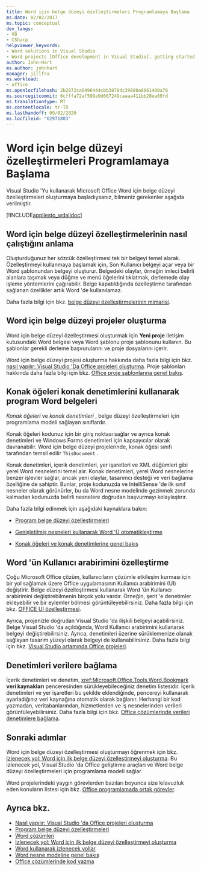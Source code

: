```yaml
---
title: Word için belge düzeyi özelleştirmeleri Programlamaya Başlama
ms.date: 02/02/2017
ms.topic: conceptual
dev_langs:
- VB
- CSharp
helpviewer_keywords:
- Word solutions in Visual Studio
- Word projects [Office development in Visual Studio], getting started
author: John-Hart
ms.author: johnhart
manager: jillfra
ms.workload:
- office
ms.openlocfilehash: 2b2872ca6496444cbb3878dc39800a8661400a76
ms.sourcegitcommit: 6cfffa72af599a9d667249caaaa411bb28ea69fd
ms.translationtype: MT
ms.contentlocale: tr-TR
ms.lasthandoff: 09/02/2020
ms.locfileid: "62971803"
---
```

# <a name="get-started-programming-document-level-customizations-for-word"></a>Word için belge düzeyi özelleştirmeleri Programlamaya Başlama
  Visual Studio 'Yu kullanarak Microsoft Office Word için belge düzeyi özelleştirmeleri oluşturmaya başladıysanız, bilmeniz gerekenler aşağıda verilmiştir.

 [!INCLUDE[appliesto_wdalldoc](../vsto/includes/appliesto-wdalldoc-md.md)]

## <a name="understand-how-document-level-customizations-for-word-work"></a>Word için belge düzeyi özelleştirmelerinin nasıl çalıştığını anlama
 Oluşturduğunuz her sözcük özelleştirmesi tek bir belgeyi temel alarak. Özelleştirmeyi kullanmaya başlamak için, Son Kullanıcı belgeyi açar veya bir Word şablonundan belgeyi oluşturur. Belgedeki olaylar, örneğin imleci belirli alanlara taşımak veya düğme ve menü öğelerini tıklatmak, derlemede olay işleme yöntemlerini çağırabilir. Belge kapatıldığında özelleştirme tarafından sağlanan özellikler artık Word 'de kullanılamaz.

 Daha fazla bilgi için bkz. [belge düzeyi özelleştirmelerinin mimarisi](../vsto/architecture-of-document-level-customizations.md).

## <a name="create-document-level-projects-for-word"></a>Word için belge düzeyi projeler oluşturma
 Word için belge düzeyi özelleştirmesi oluşturmak için **Yeni proje** Iletişim kutusundaki Word belgesi veya Word şablonu proje şablonunu kullanın. Bu şablonlar gerekli derleme başvurularını ve proje dosyalarını içerir.

 Word için belge düzeyi projesi oluşturma hakkında daha fazla bilgi için bkz. [nasıl yapılır: Visual Studio 'Da Office projeleri oluşturma](../vsto/how-to-create-office-projects-in-visual-studio.md). Proje şablonları hakkında daha fazla bilgi için bkz. [Office proje şablonlarına genel bakış](../vsto/office-project-templates-overview.md).

## <a name="program-word-documents-by-using-host-items-host-controls"></a>Konak öğeleri konak denetimlerini kullanarak program Word belgeleri
 *Konak öğeleri* ve *konak denetimleri* , belge düzeyi özelleştirmeleri için programlama modeli sağlayan sınıflardır.

 Konak öğeleri kodunuz için bir giriş noktası sağlar ve ayrıca konak denetimleri ve Windows Forms denetimleri için kapsayıcılar olarak davranabilir. Word için belge düzeyi projelerinde, konak öğesi sınıfı tarafından temsil edilir `ThisDocument` .

 Konak denetimleri, içerik denetimleri, yer işaretleri ve XML düğümleri gibi yerel Word nesnelerini temel alır. Konak denetimleri, yerel Word nesnelerine benzer işlevler sağlar, ancak yeni olaylar, tasarımcı desteği ve veri bağlama özelliğine de sahiptir. Bunlar, proje kodunuzda ve IntelliSense 'de ilk sınıf nesneler olarak görünürler, bu da Word nesne modelinde gezinmek zorunda kalmadan kodunuzda belirli nesnelere doğrudan başvurmayı kolaylaştırır.

 Daha fazla bilgi edinmek için aşağıdaki kaynaklara bakın:

- [Program belge düzeyi özelleştirmeleri](../vsto/programming-document-level-customizations.md)

- [Genişletilmiş nesneleri kullanarak Word 'Ü otomatikleştirme](../vsto/automating-word-by-using-extended-objects.md)

- [Konak öğeleri ve konak denetimlerine genel bakış](../vsto/host-items-and-host-controls-overview.md)

## <a name="customize-the-user-interface-of-word"></a>Word 'ün Kullanıcı arabirimini özelleştirme
 Çoğu Microsoft Office çözüm, kullanıcıların çözümle etkileşim kurması için bir yol sağlamak üzere Office uygulamasının Kullanıcı arabirimini (UI) değiştirir. Belge düzeyi özelleştirmesi kullanarak Word 'ün Kullanıcı arabirimini değiştirebilmenin birçok yolu vardır. Örneğin, şerit 'e denetimler ekleyebilir ve bir eylemler bölmesi görüntüleyebilirsiniz. Daha fazla bilgi için bkz. [OFFICE UI özelleştirmesi](../vsto/office-ui-customization.md).

 Ayrıca, projenizle doğrudan Visual Studio 'da ilişkili belgeyi açabilirsiniz. Belge Visual Studio 'da açıldığında, Word Kullanıcı arabirimini kullanarak belgeyi değiştirebilirsiniz. Ayrıca, denetimleri üzerine sürüklemenize olanak sağlayan tasarım yüzeyi olarak belgeyi de kullanabilirsiniz. Daha fazla bilgi için bkz. [Visual Studio ortamında Office projeleri](../vsto/office-projects-in-the-visual-studio-environment.md).

## <a name="bind-controls-to-data"></a>Denetimleri verilere bağlama
 İçerik denetimleri ve denetim, <xref:Microsoft.Office.Tools.Word.Bookmark> **veri kaynakları** penceresinden sürükleyebileceğiniz denetim listesidir. İçerik denetimleri ve yer işaretleri bu şekilde eklendiğinde, pencereyi kullanarak ayarladığınız veri kaynağına otomatik olarak bağlanır. Herhangi bir kod yazmadan, veritabanlarından, hizmetlerden ve iş nesnelerinden verileri görüntüleyebilirsiniz. Daha fazla bilgi için bkz. [Office çözümlerinde verileri denetimlere bağlama](../vsto/binding-data-to-controls-in-office-solutions.md).

## <a name="next-steps"></a>Sonraki adımlar
 Word için belge düzeyi özelleştirmesi oluşturmayı öğrenmek için bkz. [Izlenecek yol: Word için ilk belge düzeyi özelleştirmeyi oluşturma](../vsto/walkthrough-creating-your-first-document-level-customization-for-word.md). Bu izlenecek yol, Visual Studio 'da Office geliştirme araçları ve Word belge düzeyi özelleştirmeleri için programlama modeli sağlar.

 Word projelerindeki yaygın görevlerden bazıları boyunca size kılavuzluk eden konuların listesi için bkz. [Office programlamada ortak görevler](../vsto/common-tasks-in-office-programming.md).

## <a name="see-also"></a>Ayrıca bkz.
- [Nasıl yapılır: Visual Studio 'da Office projeleri oluşturma](../vsto/how-to-create-office-projects-in-visual-studio.md)
- [Program belge düzeyi özelleştirmeleri](../vsto/programming-document-level-customizations.md)
- [Word çözümleri](../vsto/word-solutions.md)
- [İzlenecek yol: Word için ilk belge düzeyi özelleştirmeyi oluşturma](../vsto/walkthrough-creating-your-first-document-level-customization-for-word.md)
- [Word kullanarak izlenecek yollar](../vsto/walkthroughs-using-word.md)
- [Word nesne modeline genel bakış](../vsto/word-object-model-overview.md)
- [Office çözümlerinde kod yazma](../vsto/writing-code-in-office-solutions.md)
